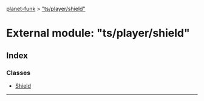 [planet-funk](../README.md) > ["ts/player/shield"](../modules/_ts_player_shield_.md)

# External module: "ts/player/shield"

## Index

### Classes

* [Shield](../classes/_ts_player_shield_.shield.md)

---

